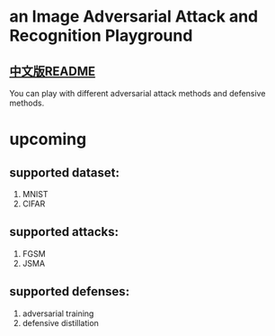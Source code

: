 # an Image Adversarial Attack and Recognition Playground
## [中文版README](./READMEzh.md)

You can play with different adversarial attack methods and defensive methods.

# upcoming

## supported dataset:
1. MNIST
2. CIFAR

## supported attacks:
1. FGSM
2. JSMA

## supported defenses:
1. adversarial training
2. defensive distillation